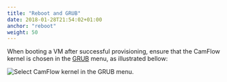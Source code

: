 ```yaml
---
title: "Reboot and GRUB"
date: 2018-01-28T21:54:02+01:00
anchor: "reboot"
weight: 50
---
```


When booting a VM after successful provisioning, ensure that the CamFlow kernel
is chosen in the [GRUB](https://www.gnu.org/software/grub/) menu, as illustrated
bellow:

![Select CamFlow kernel in the GRUB menu.](./images/grub.png)
